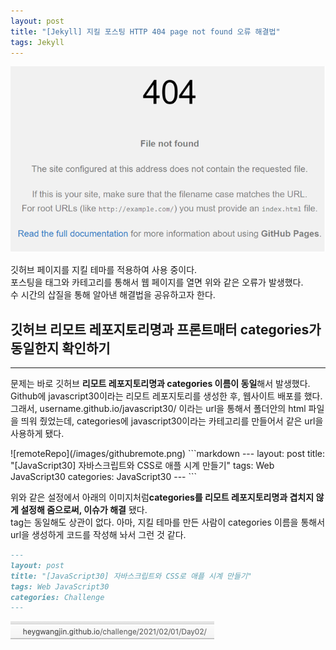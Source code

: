 ```yaml
---
layout: post
title: "[Jekyll] 지킬 포스팅 HTTP 404 page not found 오류 해결법"
tags: Jekyll
---
```


![404](/images/404error.png)
<p>깃허브 페이지를 지킬 테마를 적용하여 사용 중이다.<br>포스팅을 태그와 카테고리를 통해서 웹 페이지를 열면 위와 같은 오류가 발생했다.<br>
수 시간의 삽질을 통해 알아낸 해결법을 공유하고자 한다.</p>

## 깃허브 리모트 레포지토리명과 프론트매터 categories가 동일한지 확인하기 
* * *
<p>문제는 바로 깃허브 <strong>리모트 레포지토리명과 categories 이름이 동일</strong>해서 발생했다.<br>
Github에 javascript30이라는 리모트 레포지토리를 생성한 후, 웹사이트 배포를 했다.<br>
그래서, username.github.io/javascript30/ 이라는 url을 통해서 폴더안의 html 파일을 띄워 줬었는데, categories에 javascript30이라는 카테고리를 만들어서 같은 url을 사용하게 됐다.</p>
![remoteRepo](/images/githubremote.png) 
```markdown
---
layout: post
title: "[JavaScript30] 자바스크립트와 CSS로 애플 시계 만들기"
tags: Web JavaScript30
categories: JavaScript30
---
```

위와 같은 설정에서 아래의 이미지처럼**categories를 리모트 레포지토리명과 겹치지 않게 설정해 줌으로써, 이슈가 해결** 됐다.<br>
tag는 동일해도 상관이 없다. 아마, 지킬 테마를 만든 사람이 categories 이름을 통해서 url을 생성하게 코드를 작성해 놔서 그런 것 같다.
```markdown
---
layout: post
title: "[JavaScript30] 자바스크립트와 CSS로 애플 시계 만들기"
tags: Web JavaScript30
categories: Challenge
---
``` 

![url](/images/url.png)
